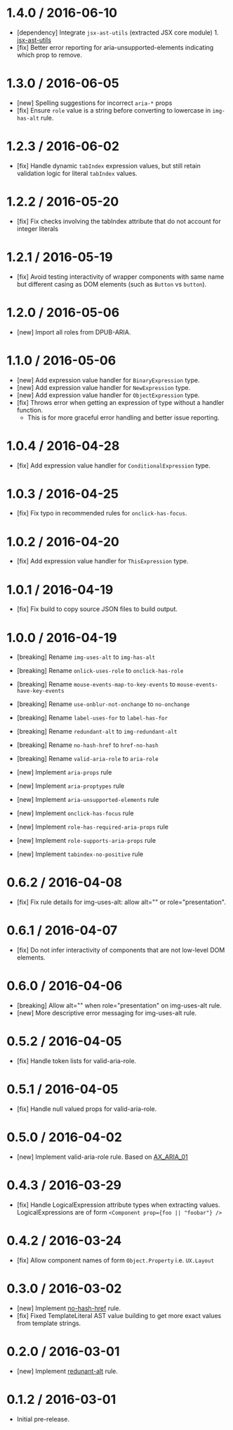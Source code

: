 1.4.0 / 2016-06-10
==================
- [dependency] Integrate `jsx-ast-utils` (extracted JSX core module)
		1. [jsx-ast-utils](https://github.com/evcohen/jsx-ast-utils)
- [fix] Better error reporting for aria-unsupported-elements indicating which prop to remove.


1.3.0 / 2016-06-05
==================
- [new] Spelling suggestions for incorrect `aria-*` props
- [fix] Ensure `role` value is a string before converting to lowercase in `img-has-alt` rule.


1.2.3 / 2016-06-02
==================
- [fix] Handle dynamic `tabIndex` expression values, but still retain validation logic for literal `tabIndex` values.


1.2.2 / 2016-05-20
==================
- [fix] Fix checks involving the tabIndex attribute that do not account for integer literals


1.2.1 / 2016-05-19
==================
- [fix] Avoid testing interactivity of wrapper components with same name but different casing
as DOM elements (such as `Button` vs `button`).


1.2.0 / 2016-05-06
==================
- [new] Import all roles from DPUB-ARIA.


1.1.0 / 2016-05-06
==================
- [new] Add expression value handler for `BinaryExpression` type.
- [new] Add expression value handler for `NewExpression` type.
- [new] Add expression value handler for `ObjectExpression` type.
- [fix] Throws error when getting an expression of type without a handler function.
	- This is for more graceful error handling and better issue reporting.


1.0.4 / 2016-04-28
==================
- [fix] Add expression value handler for `ConditionalExpression` type.


1.0.3 / 2016-04-25
==================
- [fix] Fix typo in recommended rules for `onclick-has-focus`.


1.0.2 / 2016-04-20
==================
- [fix] Add expression value handler for `ThisExpression` type.


1.0.1 / 2016-04-19
==================
- [fix] Fix build to copy source JSON files to build output.


1.0.0 / 2016-04-19
==================
- [breaking] Rename `img-uses-alt` to `img-has-alt`
- [breaking] Rename `onlick-uses-role` to `onclick-has-role`
- [breaking] Rename `mouse-events-map-to-key-events` to `mouse-events-have-key-events`
- [breaking] Rename `use-onblur-not-onchange` to `no-onchange`
- [breaking] Rename `label-uses-for` to `label-has-for`
- [breaking] Rename `redundant-alt` to `img-redundant-alt`
- [breaking] Rename `no-hash-href` to `href-no-hash`
- [breaking] Rename `valid-aria-role` to `aria-role`

- [new] Implement `aria-props` rule
- [new] Implement `aria-proptypes` rule
- [new] Implement `aria-unsupported-elements` rule
- [new] Implement `onclick-has-focus` rule
- [new] Implement `role-has-required-aria-props` rule
- [new] Implement `role-supports-aria-props` rule
- [new] Implement `tabindex-no-positive` rule


0.6.2 / 2016-04-08
==================
- [fix] Fix rule details for img-uses-alt: allow alt="" or role="presentation".


0.6.1 / 2016-04-07
==================
- [fix] Do not infer interactivity of components that are not low-level DOM elements.


0.6.0 / 2016-04-06
==================
- [breaking] Allow alt="" when role="presentation" on img-uses-alt rule.
- [new] More descriptive error messaging for img-uses-alt rule.


0.5.2 / 2016-04-05
==================
- [fix] Handle token lists for valid-aria-role.


0.5.1 / 2016-04-05
==================
- [fix] Handle null valued props for valid-aria-role.


0.5.0 / 2016-04-02
==================
- [new] Implement valid-aria-role rule. Based on [AX_ARIA_01](https://github.com/GoogleChrome/accessibility-developer-tools/wiki/Audit-Rules#ax_aria_01)


0.4.3 / 2016-03-29
==================
- [fix] Handle LogicalExpression attribute types when extracting values. LogicalExpressions are of form `<Component prop={foo || "foobar"} />`


0.4.2 / 2016-03-24
==================
- [fix] Allow component names of form `Object.Property` i.e. `UX.Layout`


0.3.0 / 2016-03-02
==================
- [new] Implement [no-hash-href](docs/rules/no-hash-href.md) rule.
- [fix] Fixed TemplateLiteral AST value building to get more exact values from template strings.


0.2.0 / 2016-03-01
==================
- [new] Implement [redunant-alt](docs/rules/redundant-alt.md) rule.


0.1.2 / 2016-03-01
==================
- Initial pre-release.

